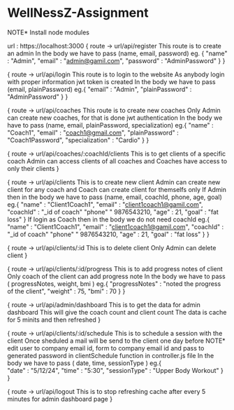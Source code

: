 # WellNessZ-Assignment

NOTE* Install node modules

url : https://localhost:3000
{
  route -> url/api/register
  This route is to create an admin 
  In the body we have to pass (name, email, password)
  eg. {
        "name" : "Admin",
        "email" : "admin@gamil.com",
        "password" : "AdminPassword"
      }
}

{
  route -> url/api/login
  This route is to login to the website
  As anybody login with proper information jwt token is created
  In the body we have to pass (email, plainPassword)
  eg.{
        "email" : "Admin",
        "plainPassword" : "AdminPassword"
      }
}

{
  route -> url/api/coaches
  This route is to create new coaches
  Only Admin can create new coaches, for that is done jwt authentication
  In the body we have to pass (name, email, plainPassword, specialization)
  eg.{
        "name" : "Coach1", 
        "email" : "coach1@gmail.com", 
        "plainPassword" : "Coach1Password", 
        "specialization" : "Cardio"
      }
}

{
  route -> url/api/coaches/:coachId/clients
  This is to get clients of a specific coach
  Admin can access clients of all coaches and Coaches have access to only their clients
}

{
  route -> url/api/clients
  This is to create new client
  Admin can create new client for any coach and Coach can create client for themselfs only
  If Admin then in the body we have to pass (name, email, coachId, phone, age, goal)
  eg.{
        "name" : "Client1Coach1", 
        "email" : "client1coach1@gamil.com", 
        "coachId" : "_id of coach"
        "phone" " 9876543210,
        "age" : 21,
        "goal" : "fat loss"
      }
  If login as Coach then in the body we do not need coachId
  eg.{
        "name" : "Client1Coach1", 
        "email" : "client1coach1@gamil.com", 
        "coachId" : "_id of coach"
        "phone" " 9876543210,
        "age" : 21,
        "goal" : "fat loss"
      }
}

{
  route -> url/api/clients/:id
  This is to delete client
  Only Admin can delete client
}

{
  route -> url/api/clients/:id/progress
  This is to add progress notes of client
  Only coach of the client can add progress note
  In the body we have to pass ( progressNotes, weight, bmi )
  eg.{ 
        "progressNotes" : "noted the progress of the client", 
        "weight" : 75, 
        "bmi" : 70
      }
}

{
  route -> url/api/admin/dashboard
  This is to get the data for admin dashboard
  This will give the coach count and client count 
  The data is cache for 5 minits and then refreshed
}

{
  route -> url/api/clients/:id/schedule
  This is to schedule a session with the client
  Once sheduled a mail will be send to the client one day before
  NOTE* edit user to company email id, form to company email id and pass to generated password in clientSchedule function in controller.js file
  In the body we have to pass ( date, time, sessionType )
  eg.{  
        "date" : "5/12/24", 
        "time" : "5:30", 
        "sessionType" : "Upper Body Workout" 
      }
}

{
  route -> url/api/logout
  This is to stop refreshing cache after every 5 minutes for admin dashboard page
}
